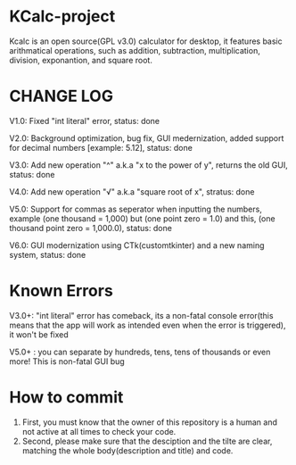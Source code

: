 # KCalc-project
Kcalc is an open source(GPL v3.0) calculator for desktop, it features basic arithmatical operations, such as addition, subtraction, multiplication, division, exponantion, and square root.

# CHANGE LOG
V1.0: Fixed "int literal" error, status: done

V2.0: Background optimization, bug fix, GUI medernization, added support for decimal numbers [example: 5.12], status: done

V3.0: Add new operation "^" a.k.a "x to the power of y", returns the old GUI, status: done

V4.0: Add new operation "√" a.k.a "square root of x", stratus: done

V5.0: Support for commas as seperator when inputting the numbers, example (one thousand = 1,000) but (one point zero = 1.0) and this, (one thousand point zero = 1,000.0), status: done

V6.0: GUI modernization using CTk(customtkinter) and a new naming system, status: done

# Known Errors
V3.0+: "int literal" error has comeback, its a non-fatal console error(this means that the app will work as intended even when the error is triggered), it won't be fixed

V5.0+ : you can separate by hundreds, tens, tens of thousands or even more! This is non-fatal GUI bug

# How to commit
1. First, you must know that the owner of this repository is a human and not active at all times to check your code.
2. Second, please make sure that the desciption and the tilte are clear, matching the whole body(description and title) and code.
